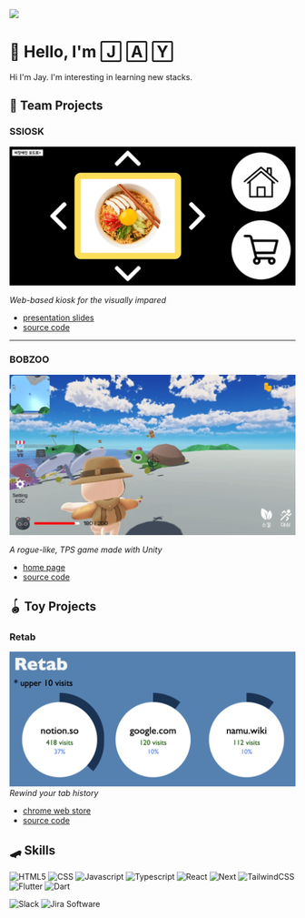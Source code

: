 ![](https://komarev.com/ghpvc/?username=sweetandsourkiss&color=3498db)

# 👋 Hello, I'm 🄹 🄰 🅈

Hi I'm Jay. I'm interesting in learning new stacks.

## 🔭 Team Projects

### SSIOSK

![ssiosk-image](images/ssiosk-image.png)

_Web-based kiosk for the visually impared_

- [presentation slides](https://innovative-spice-010.notion.site/SSIOSK_PPT-1c8a59eb474d802e9f82db91abf522e0)
- [source code](https://github.com/sweetandsourkiss/ssiosk)

<hr>

### BOBZOO

![bobzoo-image](images/bobzoo-image.png)

_A rogue-like, TPS game made with Unity_

- [home page](https://bob-zoo.vercel.app/)
- [source code](https://github.com/sweetandsourkiss/bob-zoo)

## 🪀 Toy Projects

### Retab

![retab-loog](images/retab-image.png)
_Rewind your tab history_

- [chrome web store](https://chromewebstore.google.com/detail/retab/noncniepfjlgndimglpfcmaeekcehjck?authuser=0&hl=ko)
- [source code](https://github.com/sweetandsourkiss/retab)

## 🛹 Skills

![HTML5](https://img.shields.io/badge/-HTML5-535c68?style=flat&logo=html5)
![CSS](https://img.shields.io/badge/-CSS-535c68?style=flat&logo=css3&logoColor=1572B6)
![Javascript](https://img.shields.io/badge/-Javascript-535c68?style=flat&logo=javascript)
![Typescript](https://img.shields.io/badge/-Typescript-535c68?style=flat&logo=typescript)
![React](https://img.shields.io/badge/-React-535c68?style=flat&logo=react)
![Next](https://img.shields.io/badge/-Next-535c68?style=flat&logo=nextdotjs&logoColor=000000)
![TailwindCSS](https://img.shields.io/badge/-TailwindCSS-535c68?style=flat&logo=tailwindcss)
![Flutter](https://img.shields.io/badge/-Flutter-535c68?style=flat&logo=flutter&logoColor=02569B)
![Dart](https://img.shields.io/badge/-Dart-535c68?style=flat&logo=dart&logoColor=0175C2)

![Slack](https://img.shields.io/badge/-slack-535c68?style=flat&logo=slack&logoColor=4A154B)
![Jira Software](https://img.shields.io/badge/-Jira_Software-535c68?style=flat&logo=jirasoftware&logoColor=0052CC)

<!--
![Unity](https://img.shields.io/badge/-Unity-535c68?style=flat&logo=unity)
![Figma](https://img.shields.io/badge/-figma-535c68?style=flat&logo=figma&logoColor=F24E1E)
![Stripe](https://img.shields.io/badge/-Stripe-535c68?style=flat&logo=stripe&logoColor=008CDD)
![Prisma](https://img.shields.io/badge/-Prisma-535c68?style=flat&logo=prisma&logoColor=2D3748)
![Firebase](https://img.shields.io/badge/-Firebase-535c68?style=flat&logo=firebase&logoColor=FFCA28)
![Notion](https://img.shields.io/badge/-Notion-535c68?style=flat&logo=notion&logoColor=000000)
-->

<!--
**sweetandsourkiss/sweetandsourkiss** is a ✨ _special_ ✨ repository because its `README.md` (this file) appears on your GitHub profile.

Here are some ideas to get you started:

- 🔭 I’m currently working on ...
- 🌱 I’m currently learning ...
- 👯 I’m looking to collaborate on ...
- 🤔 I’m looking for help with ...
- 💬 Ask me about ...
- 📫 How to reach me: ...
- 😄 Pronouns: ...
- ⚡ Fun fact: ...
-->
